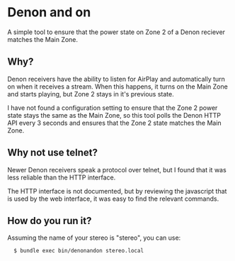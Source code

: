 # Denon and on

A simple tool to ensure that the power state on Zone 2 of a Denon reciever
matches the Main Zone.

## Why?

Denon receivers have the ability to listen for AirPlay and automatically
turn on when it receives a stream. When this happens, it turns on the Main
Zone and starts playing, but Zone 2 stays in it's previous state.

I have not found a configuration setting to ensure that the Zone 2 power
state stays the same as the Main Zone, so this tool polls the Denon
HTTP API every 3 seconds and ensures that the Zone 2 state matches
the Main Zone.

## Why not use telnet?

Newer Denon receivers speak a protocol over telnet, but I found that it
was less reliable than the HTTP interface.

The HTTP interface is not documented, but by reviewing the javascript
that is used by the web interface, it was easy to find the relevant
commands.

## How do you run it?

Assuming the name of your stereo is "stereo", you can use:

```
  $ bundle exec bin/denonandon stereo.local
```